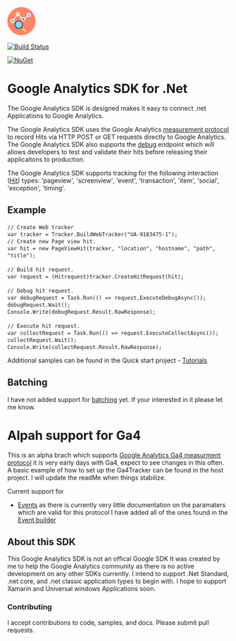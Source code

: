 ![alt text](https://github.com/LindaLawton/google-analytics-dotnet-sdk/blob/master/images/analyticsicon.png "Google analytics .Net Tracker")

[![Build Status](https://travis-ci.org/LindaLawton/google-analytics-dotnet-sdk.svg?branch=master, "Build Status")](https://travis-ci.org/LindaLawton/google-analytics-dotnet-sdk)

[![NuGet](https://img.shields.io/nuget/dt/Daimto.Google.Analytics.Tracker.SDK.svg)](https://www.nuget.org/packages/Daimto.Google.Analytics.Tracker.SDK)

# Google Analytics SDK for .Net 

The Google Analytics SDK is designed makes it easy to connect .net Applications to Google Analytics.  

The Google Analytics SDK uses the Google Analytics [measurement protocol](https://developers.google.com/analytics/devguides/collection/protocol/) to record Hits via HTTP POST or GET requests directly to  Google Analytics. The Google Analytics SDK also supports the [debug](https://developers.google.com/analytics/devguides/collection/protocol/v1/validating-hits) endpoint which will allows developers to test and validate their hits before releasing their applicaitons to production.

The Google Analytics SDK supports tracking for the following interaction ([Hit](https://developers.google.com/analytics/devguides/collection/protocol/v1/parameters#t)) types: 
'pageview', 'screenview', 'event', 'transaction', 'item', 'social', 'exception', 'timing'.

## Example 

    // Create Web tracker
    var tracker = Tracker.BuildWebTracker("UA-9183475-1");
    // Create new Page view hit.
    var hit = new PageViewHit(tracker, "location", "hostname", "path", "title");
    
    // Build hit request.
    var request = (Hitrequest)tracker.CreateHitRequest(hit);
    
    // Debug hit request.
    var debugRequest = Task.Run(() => request.ExecuteDebugAsync());
    debugRequest.Wait();
    Console.Write(debugRequest.Result.RawResponse);
            
    // Execute hit request.        
    var collectRequest = Task.Run(() => request.ExecuteCollectAsync());
    collectRequest.Wait();
    Console.Write(collectRequest.Result.RawResponse);
	
Additional samples can be found in the Quick start project - [Tutorials](https://github.com/LindaLawton/google-analytics-dotnet-sdk/tree/master/tutorials)	
	
## Batching

I have not added support for [batching](https://developers.google.com/analytics/devguides/collection/protocol/v1/devguide#batch) yet.  If your interested in it please let me know.


# Alpah support for Ga4

This is an alpha brach which supports [Google Analytics Ga4 measurment protocol](https://developers.google.com/analytics/devguides/collection/protocol/ga4) it is very early days with Ga4, expect to see changes in this often. A basic example of how to set up the Ga4Tracker can be found in the host project. I will update the readMe when things stabilize.

Current support for 

-  [Events](https://developers.google.com/analytics/devguides/collection/protocol/ga4/sending-events?client_type=gtag#required_parameters)  as there is currently very little documentation on the paramaters which are valid for this protocol I have added all of the ones found in the [Event builder](https://ga-dev-tools.appspot.com/ga4-event-builder/)
	
	
## About this SDK
This Google Analytics SDK is not an offical Google SDK It was created by me to help the Google Analytics community as there is no active development on any other SDKs currently.   I intend to support .Net Standard, .net core, and .net classic application types to begin with.   I hope to support Xamarin and Universal windows Applications soon.   




### Contributing 
I accept contributions to code, samples, and docs. Please submit pull requests.
 

